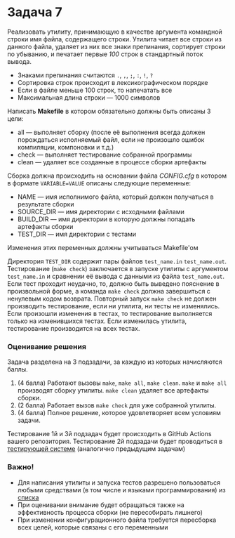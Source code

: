 # Задача 7

Реализовать утилиту, принимающую в качестве аргумента командной строки имя файла, содержащего строки. Утилита читает все строки из данного файла, удаляет из них все знаки препинания, сортирует строки по убыванию, и печатает первые *100* строк в стандартный поток вывода. 

- Знаками препинания считаются `.`, `,`, `;`, `:`, `!`, `?`
- Сортировка строк происходит в лексикографическом порядке
- Если в файле меньше 100 строк, то напечатать все
- Максимальная длина строки — 1000 символов

Написать **Makefile** в котором обязательно должны быть описаны 3 цели:

- all — выполняет сборку (после её выполнения всегда должен порождаться исполняемый файл, если не произошло ошибок компиляции, компоновки и т.д.)
- check — выполняет тестирование собранной программы
- clean — удаляет все созданные в процессе сборки артефакты

Сборка должна происходить на основании файла *CONFIG.cfg* в котором в формате `VARIABLE=VALUE` описаны следующие переменные:

- NAME — имя исполнимого файла, который должен получаться в результате сборки
- SOURCE\_DIR — имя директории с исходными файлами
- BUILD\_DIR — имя директории в которую должны попадать артефакты сборки
- TEST\_DIR — имя директории с тестами

Изменения этих переменных должны учитываться Makefile'ом

Директория `TEST_DIR` содержит пары файлов `test_name.in` `test_name.out`. Тестирование (`make check`) заключается в запуске утилиты с аргументом `test_name.in` и сравнении её вывода с данными из файла `test_name.out`.  Если тест проходит неудачно, то, должно быть выведено пояснение в произвольной форме, а команда `make check` должна завершиться с ненулевым кодом возврата. Повторный запуск `make check` не должен производить тестирование, если ни утилита, ни тесты не изменялись. Если произошли изменения в тестах, то тестирование выполняется только на изменившихся тестах. Если изменилась утилита, тестирование производится на всех тестах.

### Оценивание решения

Задача разделена на 3 подзадачи, за каждую из которых начисляются баллы.
1. (4 балла) Работают вызовы `make`, `make all`, `make clean`. `make` и `make all` производят сборку утилиты. `make clean` удаляет все артефакты сборки.
2. (2 балла) Работает вызов `make check` для уже собранной утилиты.
3. (4 балла) Полное решение, которое удовлетворяет всем условиям задачи.

Тестирование 1й и 3й подзадач будет происходить в GitHub Actions вашего репозитория. Тестирование 2й подзадачи будет проводиться в [тестирующей системе](https://github.com/spbu-coding/7-test-group-2) (аналогично предыдущим задачам)

### Важно!

- Для написания утилиты и запуска тестов разрешено пользоваться любыми средствами (в том числе и языками программирования) из [списка](https://github.com/actions/virtual-environments/blob/main/images/linux/Ubuntu1804-README.md)
- При оценивании внимание будет обращаться также на эффективность процесса сборки (не пересобирать лишнего)
- При изменении конфигурационного файла требуется пересборка всех целей, которые связаны с его переменными
